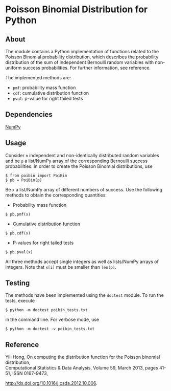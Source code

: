 # Poisson Binomial Distribution for Python

## About
The module contains a Python implementation of functions related to the Poisson Binomial probability distribution, which describes the probability distribution of the sum of independent Bernoulli random variables with non-uniform success probabilities. For further information, see reference.

The implemented methods are:
* `pmf`: probability mass function
* `cdf`: cumulative distribution function
* `pval`: p-value for right tailed tests

## Dependencies
[NumPy](http://www.numpy.org/)

## Usage
Consider `n` independent and non-identically distributed random variables and be `p` a list/NumPy array of the corresponding Bernoulli success probabilities.
In order to create the Poisson Binomial distributions, use

```
$ from poibin import PoiBin
$ pb = PoiBin(p)
```

Be `x` a list/NumPy array of different numbers of success. Use the following methods to obtain the corresponding quantities:

* Probability mass function
```
$ pb.pmf(x)
```
* Cumulative distribution function
```
$ pb.cdf(x)
```
* P-values for right tailed tests
```
$ pb.pval(x)
```

All three methods accept single integers as well as lists/NumPy arrays of integers. Note that `x[i]` must be smaller than `len(p)`.

## Testing
The methods have been implemented using the `doctest` module. To run the tests, execute

```
$ python -m doctest poibin_tests.txt
```
in the command line. For verbose mode, use

```
$ python -m doctest -v poibin_tests.txt
```

## Reference
Yili Hong, On computing the distribution function for the Poisson binomial distribution,                                                               
Computational Statistics & Data Analysis, Volume 59, March 2013, pages 41-51, ISSN 0167-9473,

http://dx.doi.org/10.1016/j.csda.2012.10.006.  

